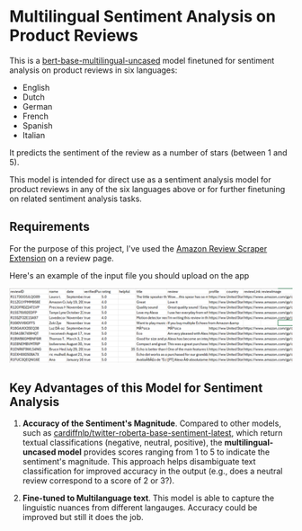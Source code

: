 # Multilingual Sentiment Analysis on Product Reviews

This is a [bert-base-multilingual-uncased](https://huggingface.co/nlptown/bert-base-multilingual-uncased-sentiment) model finetuned for sentiment analysis on product reviews in six languages: 
- English
- Dutch
- German
- French
- Spanish
- Italian

It predicts the sentiment of the review as a number of stars (between 1 and 5).

This model is intended for direct use as a sentiment analysis model for product reviews in any of the six languages above or for further finetuning on related sentiment analysis tasks.

## Requirements

For the purpose of this project, I've used the [Amazon Review Scraper Extension](https://chromewebstore.google.com/detail/amazon-review-scraper-exp/fmdnlcggjjlfimafoocabeghllidbopg) on a review page.

Here's an example of the input file you should upload on the app

![App Screenshot](amazon_scraped_reviews.png)

## Key Advantages of this Model for Sentiment Analysis

1. **Accuracy of the Sentiment's Magnitude**.
Compared to other models, such as [cardiffnlp/twitter-roberta-base-sentiment-latest](https://huggingface.co/cardiffnlp/twitter-roberta-base-sentiment-latest), which return textual classifications (negative, neutral, positive), the **multilingual-uncased model** provides scores ranging from 1 to 5 to indicate the sentiment's magnitude. This approach helps disambiguate text classification for improved accuracy in the output (e.g., does a neutral review correspond to a score of 2 or 3?).

3. **Fine-tuned to Multilanguage text**. This model is able to capture the linguistic nuances from different langauges. Accuracy could be improved but still it does the job.



